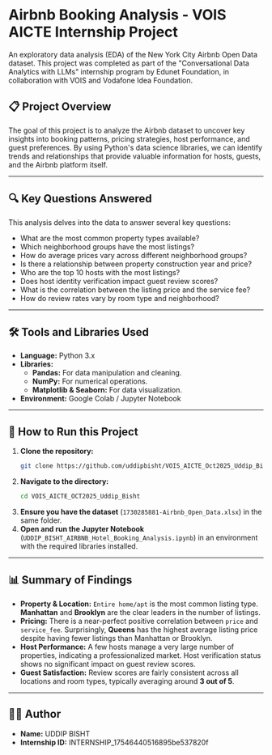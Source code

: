 # Airbnb Booking Analysis - VOIS AICTE Internship Project

An exploratory data analysis (EDA) of the New York City Airbnb Open Data dataset. This project was completed as part of the "Conversational Data Analytics with LLMs" internship program by Edunet Foundation, in collaboration with VOIS and Vodafone Idea Foundation.

## 📋 Project Overview

The goal of this project is to analyze the Airbnb dataset to uncover key insights into booking patterns, pricing strategies, host performance, and guest preferences. By using Python's data science libraries, we can identify trends and relationships that provide valuable information for hosts, guests, and the Airbnb platform itself.

---

## 🔍 Key Questions Answered

This analysis delves into the data to answer several key questions:
- What are the most common property types available?
- Which neighborhood groups have the most listings?
- How do average prices vary across different neighborhood groups?
- Is there a relationship between property construction year and price?
- Who are the top 10 hosts with the most listings?
- Does host identity verification impact guest review scores?
- What is the correlation between the listing price and the service fee?
- How do review rates vary by room type and neighborhood?

---

## 🛠️ Tools and Libraries Used

* **Language:** Python 3.x
* **Libraries:**
    * **Pandas:** For data manipulation and cleaning.
    * **NumPy:** For numerical operations.
    * **Matplotlib & Seaborn:** For data visualization.
* **Environment:** Google Colab / Jupyter Notebook

---

## 🚀 How to Run this Project

1.  **Clone the repository:**
    ```bash
    git clone https://github.com/uddipbisht/VOIS_AICTE_Oct2025_Uddip_Bisht.git
    ```
2.  **Navigate to the directory:**
    ```bash
    cd VOIS_AICTE_OCT2025_Uddip_Bisht
    ```
3.  **Ensure you have the dataset** (`1730285881-Airbnb_Open_Data.xlsx`) in the same folder.
4.  **Open and run the Jupyter Notebook** (`UDDIP_BISHT_AIRBNB_Hotel_Booking_Analysis.ipynb`) in an environment with the required libraries installed.

---

## 📊 Summary of Findings

* **Property & Location:** `Entire home/apt` is the most common listing type. **Manhattan** and **Brooklyn** are the clear leaders in the number of listings.
* **Pricing:** There is a near-perfect positive correlation between `price` and `service_fee`. Surprisingly, **Queens** has the highest average listing price despite having fewer listings than Manhattan or Brooklyn.
* **Host Performance:** A few hosts manage a very large number of properties, indicating a professionalized market. Host verification status shows no significant impact on guest review scores.
* **Guest Satisfaction:** Review scores are fairly consistent across all locations and room types, typically averaging around **3 out of 5**.

---

## 👨‍💻 Author

* **Name:** UDDIP BISHT
* **Internship ID:**  INTERNSHIP_17546440516895be537820f
